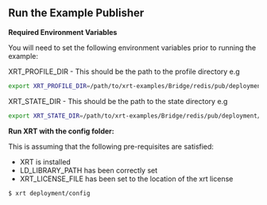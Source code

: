 ## Run the Example Publisher

**Required Environment Variables**

You will need to set the following environment variables prior to running the example:

XRT_PROFILE_DIR - This should be the path to the profile directory e.g

```bash
export XRT_PROFILE_DIR=/path/to/xrt-examples/Bridge/redis/pub/deployment/profiles/
```

XRT_STATE_DIR - This should be the path to the state directory e.g

```bash
export XRT_STATE_DIR=/path/to/xrt-examples/Bridge/redis/pub/deployment/state/
```

**Run XRT with the config folder:**

This is assuming that the following pre-requisites are satisfied:

* XRT is installed
* LD_LIBRARY_PATH has been correctly set
* XRT_LICENSE_FILE has been set to the location of the xrt license

```bash
$ xrt deployment/config
```
